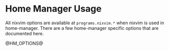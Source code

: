 # Home Manager Usage

All nixvim options are available at `programs.nixvim.*` when nixvim is used in home-manager.
There are a few home-manager specific options that are documented here.

@HM_OPTIONS@
